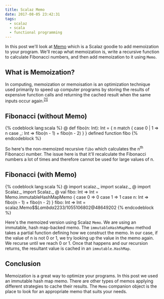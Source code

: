 ```yaml
---
title: Scalaz Memo
date: 2017-08-05 23:42:31
tags:
  - scalaz
  - scala
  - functional programming
---
```

In this post we'll look at [Memo](https://github.com/scalaz/scalaz/blob/fab6f1f97664590652bf37d64750e229c0524000/core/src/main/scala/scalaz/Memo.scala) which is a Scalaz goodie to add memoization to your program. We'll recap what memoization is, write a recursive function to calculate Fibonacci numbers, and then add memoization to it using `Memo`.  

## What is Memoization?

In computing, memoization or memoisation is an optimization technique used primarily to speed up computer programs by storing the results of expensive function calls and returning the cached result when the same inputs occur again.<sup>[[1]](https://en.wikipedia.org/wiki/Memoization)</sup> 

## Fibonacci (without Memo)

{% codeblock lang:scala %}
@ def fibo(n: Int): Int = {
    n match {
      case 0 | 1 => n
      case _: Int => fibo(n - 1) + fibo(n - 2)
    }
  }
defined function fibo
{% endcodeblock %}

So here's the non-memoized recursive `fibo` which calculates the n<sup>th</sup> Fibonacci number. The issue here is that it'll recalculate the Fibonacci numbers a lot of times and therefore cannot be used for large values of n. 

## Fibonacci (with Memo)

{% codeblock lang:scala %}
@ import scalaz._
import scalaz._
@ import Scalaz._
import Scalaz._
@ val fibo: Int => Int = Memo.immutableHashMapMemo {
    case 0 => 0
    case 1 => 1
    case n: Int => fibo(n - 1) + fibo(n - 2)
  }
fibo: Int => Int = scalaz.Memo$$$Lambda$2233/1055106802@48649202
{% endcodeblock %} 

Here's the memoized version using Scalaz `Memo`. We are using an immutable, hash map-backed memo. The `immutableHashMapMemo` method takes a partial function defining how we construct the memo. In our case, if the value of n is not 0 or 1, we try looking up the value in the memo again. We recurse until we reach 0 or 1. Once that happens and our recursion returns, the resultant value is cached in an `immutable.HashMap`.

## Conclusion 

Memoization is a great way to optimize your programs. In this post we used an immutable hash map memo. There are other types of memos applying different strategies to cache their results. The `Memo` companion object is the place to look for an appropriate memo that suits your needs.